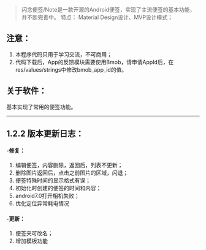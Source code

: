 

> 闪念便签/Note是一款开源的Android便签，实现了主流便签的基本功能，并不断完善中。
> 特点： Material Design设计、MVP设计模式；


## 注意：
1. 本程序代码只用于学习交流，不可商用；
2. 代码下载后，App的反馈模块需要使用Bmob，请申请AppId后，在res/values/strings中修改bmob_app_id的值。

## 关于软件：

基本实现了常用的便签功能。

---

## 1.2.2 版本更新日志：
#### -修复：
1. 编辑便签，内容删除，返回后，列表不更新；
2. 删除图片返回后，点击之前图片的区域，闪退；
3. 便签特殊时间的显示格式有误；
4. 初始化时创建的便签的时间和内容；
5. android7.0打开相机失败；
6. 优化定位异常耗电情况
#### -更新：
1. 便签夹可改名；
2. 增加模板功能
